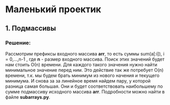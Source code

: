 # Маленький проектик

## 1. Подмассивы

### Решение:
Рассмотрим префиксы входного массива **arr**, то есть суммы sum(a[:i]), i = 0,...,n-1 , где **n** - размер входного массива.
Поиск этих значений будет нам стоить О(n) времени. Для каждого такого значения нужно найти минимальное значение перед ним.
Это действие так же потребует O(n) времени, т.к. мы будем брать минимум из нового начения и текущего минимума.
И снова за за линейное время найдем пару, у которой разница самая большая.
Они и будет соответствовать наибольшему по сумме подмассиву исходного массива **arr**.
Подробности можно найти в файле **subarrays.py**.

